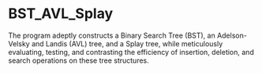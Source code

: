 # BST_AVL_Splay
The program adeptly constructs a Binary Search Tree (BST), an Adelson-Velsky and Landis (AVL) tree, and a Splay tree, while meticulously evaluating, testing, and contrasting the efficiency of insertion, deletion, and search operations on these tree structures.
